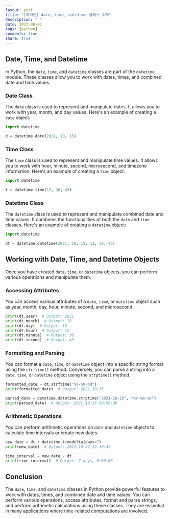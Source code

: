 ```yaml
---
layout: post
title: "[파이썬] date, time, datetime 클래스 소개"
description: " "
date: 2023-09-01
tags: [python]
comments: true
share: true
---
```


## Date, Time, and Datetime
In Python, the `date`, `time`, and `datetime` classes are part of the `datetime` module. These classes allow you to work with dates, times, and combined date and time values.

### Date Class
The `date` class is used to represent and manipulate dates. It allows you to work with year, month, and day values. Here's an example of creating a `date` object:

```python
import datetime

d = datetime.date(2021, 10, 15)
```

### Time Class
The `time` class is used to represent and manipulate time values. It allows you to work with hour, minute, second, microsecond, and timezone information. Here's an example of creating a `time` object:

```python
import datetime

t = datetime.time(12, 30, 45)
```

### Datetime Class
The `datetime` class is used to represent and manipulate combined date and time values. It combines the functionalities of both the `date` and `time` classes. Here's an example of creating a `datetime` object:

```python
import datetime

dt = datetime.datetime(2021, 10, 15, 12, 30, 45)
```

## Working with Date, Time, and Datetime Objects
Once you have created `date`, `time`, or `datetime` objects, you can perform various operations and manipulate them.

### Accessing Attributes
You can access various attributes of a `date`, `time`, or `datetime` object such as year, month, day, hour, minute, second, and microsecond.

```python
print(dt.year)  # Output: 2021
print(dt.month)  # Output: 10
print(dt.day)  # Output: 15
print(dt.hour)  # Output: 12
print(dt.minute)  # Output: 30
print(dt.second)  # Output: 45
```

### Formatting and Parsing
You can format a `date`, `time`, or `datetime` object into a specific string format using the `strftime()` method. Conversely, you can parse a string into a `date`, `time`, or `datetime` object using the `strptime()` method.

```python
formatted_date = dt.strftime("%Y-%m-%d")
print(formatted_date)  # Output: 2021-10-15

parsed_date = datetime.datetime.strptime("2021-10-15", "%Y-%m-%d")
print(parsed_date)  # Output: 2021-10-15 00:00:00
```

### Arithmetic Operations
You can perform arithmetic operations on `date` and `datetime` objects to calculate time intervals or create new dates.

```python
new_date = dt + datetime.timedelta(days=7)
print(new_date)  # Output: 2021-10-22 12:30:45

time_interval = new_date - dt
print(time_interval)  # Output: 7 days, 0:00:00
```

## Conclusion
The `date`, `time`, and `datetime` classes in Python provide powerful features to work with dates, times, and combined date and time values. You can perform various operations, access attributes, format and parse strings, and perform arithmetic calculations using these classes. They are essential in many applications where time-related computations are involved.